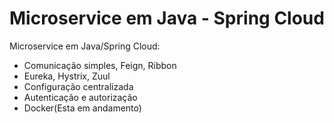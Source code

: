 # Microservice em Java - Spring Cloud

<p>
Microservice em Java/Spring Cloud: 
</p>
<ul>
    <li>Comunicação simples, Feign, Ribbon</li>
    <li>Eureka, Hystrix, Zuul</li>
    <li>Configuração centralizada</li>
    <li>Autenticação e autorização<a/li>
    <li>Docker(Esta em andamento)</li>
</ul>